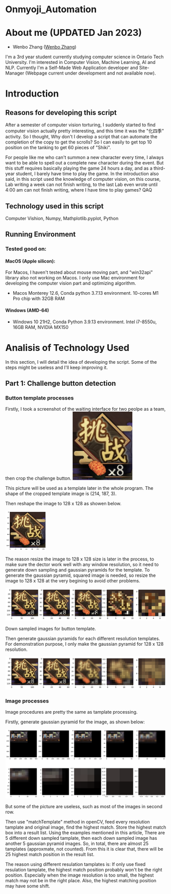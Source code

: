 # Onmyoji_Automation
# About me (UPDATED Jan 2023)
 - Wenbo Zhang ([Wenbo Zhang]())

 I'm a 3rd year student currently studying computer science in Ontario Tech University. I'm interested in Computer Vision, Machine Learning, AI and NLP. Currently I'm a Self-Made Web Application developer and Site-Manager (Webpage current under development and not available now).



 # Introduction

 ## Reasons for developing this script

 After a semester of computer vision torturing, I suddenly started to find computer vision actually pretty interesting, and this time it was the "化四季" activity. So I thought, Why don't I develop a script that can automate the completion of the copy to get the scrolls? So I can easily to get top 10 position on the tanking to get 60 pieces of "Shiki".

 For people like me who can't summon a new character every time, I always want to be able to spell out a complete new character during the event. But this stuff requires basically playing the game 24 hours a day, and as a third-year student, I barely have time to play the game. In the introduction also said, in this script used the knowledge of computer vision, on this course, Lab writing a week can not finish writing, to the last Lab even wrote until 4:00 am can not finish writing, where I have time to play games? QAQ

 ## Technology used in this script

 Computer Vishion, Numpy, Mathplotlib.pyplot, Python

## Running Environment
 
### Tested good on:

#### MacOS (Apple silicon):

For Macos, I haven't tested about mouse moving part, and "win32api" library also not working on Macos. I only use Mac environment for developing the computer vision part and optimizing algorithm.

- Macos Monterey 12.6, Conda python 3.7.13 environment. 10-cores M1 Pro chip with 32GB RAM

#### Windows (AMD-64)

- Windows 10 21H2, Conda Python 3.9.13 environment. Intel i7-8550u, 16GB RAM, NVIDIA MX150

# Analisis of Technology Used
In this section, I will detail the idea of developing the script. Some of the steps might be useless and I'll keep improving it.
## Part 1: Challenge button detection

### Button template processes
Firstly, I took a screenshot of the waiting interface for two peolpe as a team, then crop the challenge button.
![](https://github.com/Falanan/Onmyoji_Automation/blob/main/Onmyoji_Automation_Script/pics/03-T.jpg?raw=true)

This picture will be used as a template later in the whole program. The shape of the cropped template image is (214, 187, 3).

Then reshape the image to 128 x 128 as showen below.

<img src = "https://github.com/Falanan/Onmyoji_Automation/blob/main/readme_file_pics/128_cb.png?raw=true" width="128px">

The reason resize the image to 128 x 128 size is later in the process, to make sure the dector work well with any window resolution, so it need to generate down sampling and gaussian pyramids for the template. To generate the gaussian pyramid, squared image is needed, so resize the image to 128 x 128 at the very begining to avoid other problems.

<img src = "https://github.com/Falanan/Onmyoji_Automation/blob/main/readme_file_pics/ds.png">

Down sampled images for button template.

Then generate gaussian pyramids for each different resolution templates. For demonstration purpose, I only make the gaussian pyramid for 128 x 128 resolution.

<img src="https://github.com/Falanan/Onmyoji_Automation/blob/main/readme_file_pics/gp_128.png?raw=true">

### Image processes

Image procedures are pretty the same as tamplate processing.

Firstly, generate gaussian pyramid for the image, as shown below:

<img src="https://github.com/Falanan/Onmyoji_Automation/blob/main/readme_file_pics/gpI.png?raw=true">

But some of the picture are useless, such as most of the images in second row.

Then use "matchTemplate" method in openCV, feed every resolution tamplate and original image, find the highest match. Store the highest match box into a result list. Using the examples mentioned in this article, There are 5 different down sampled tamplate, then each down sampled image has another 5 gaussian pyramid images. So, in total, there are almost 25 tamplates (approxmate, not counted). From this it is clear that, there will be 25 highest match position in the result list.

The reason using different resulation tamplates is: If only use fixed resulation tamplate, the highest match position probably won't be the right position. Especially when the image resolution is too small, the highest match may not be in the right place. Also, the highest matching position may have some shift.

<img src="">